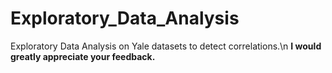 # Exploratory_Data_Analysis
Exploratory Data Analysis on Yale datasets to detect correlations.\n
 **I would greatly appreciate your feedback.**
